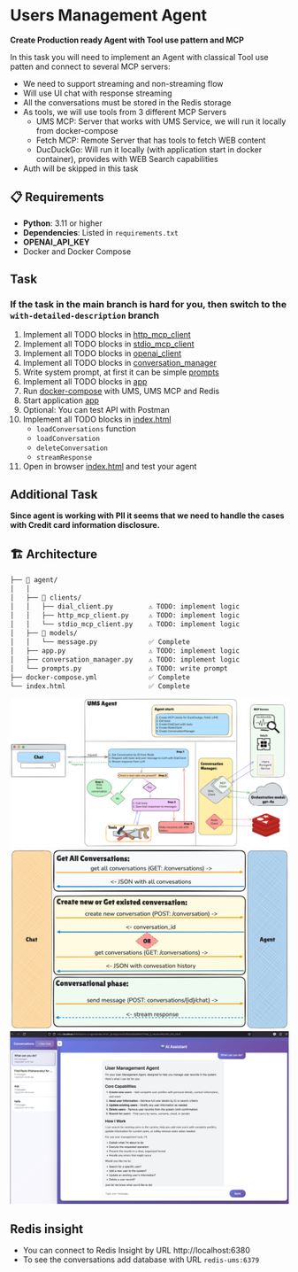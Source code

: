 # Users Management Agent

**Create Production ready Agent with Tool use pattern and MCP**

In this task you will need to implement an Agent with classical Tool use patten and connect to several MCP servers:
- We need to support streaming and non-streaming flow
- Will use UI chat with response streaming
- All the conversations must be stored in the Redis storage
- As tools, we will use tools from 3 different MCP Servers
    - UMS MCP: Server that works with UMS Service, we will run it locally from docker-compose
    - Fetch MCP: Remote Server that has tools to fetch WEB content
    - DucDuckGo: Will run it locally (with application start in docker container), provides with WEB Search capabilities
- Auth will be skipped in this task

## 📋 Requirements

- **Python**: 3.11 or higher
- **Dependencies**: Listed in `requirements.txt`
- **OPENAI_API_KEY**
- Docker and Docker Compose

## Task

### If the task in the main branch is hard for you, then switch to the `with-detailed-description` branch

1. Implement all TODO blocks in [http_mcp_client](agent/clients/http_mcp_client.py)
2. Implement all TODO blocks in [stdio_mcp_client](agent/clients/stdio_mcp_client.py)
3. Implement all TODO blocks in [openai_client](agent/clients/openai_client.py)
4. Implement all TODO blocks in [conversation_manager](agent/conversation_manager.py)
5. Write system prompt, at first it can be simple [prompts](agent/prompts.py)
6. Implement all TODO blocks in [app](agent/app.py)
7. Run [docker-compose](docker-compose.yml) with UMS, UMS MCP and Redis
8. Start application [app](agent/app.py)
9. Optional: You can test API with Postman
10. Implement all TODO blocks in [index.html](index.html)
    - `loadConversations` function
    - `loadConversation`
    - `deleteConversation`
    - `streamResponse`
11. Open in browser [index.html](index.html) and test your agent

## Additional Task

**Since agent is working with PII it seems that we need to handle the cases with Credit card information disclosure.**

## 🏗️ Architecture

```
├── 📂 agent/
│   │
│   ├── 📂 clients/
│   │   ├── dial_client.py         ⚠️ TODO: implement logic
│   │   ├── http_mcp_client.py     ⚠️ TODO: implement logic
│   │   └── stdio_mcp_client.py    ⚠️ TODO: implement logic
│   ├── 📂 models/
│   │   └── message.py             ✅ Complete
│   ├── app.py                     ⚠️ TODO: implement logic
│   ├── conversation_manager.py    ⚠️ TODO: implement logic
│   └── prompts.py                 ⚠️ TODO: write prompt
├── docker-compose.yml             ✅ Complete
└── index.html                     ✅ Complete
```

<img src="/flow_diagrams/general_flow.png" alt="General Flow Diagram" />

<img src="/flow_diagrams/chat-agent_communication_flow.png" alt="Communication Flow" />

<img src="/flow_diagrams/ui-chat.png" alt="UI Chat" />

## Redis insight

- You can connect to Redis Insight by URL http://localhost:6380
- To see the conversations add database with URL `redis-ums:6379`